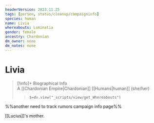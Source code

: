 ```yaml
---
headerVersion: 2023.11.25
tags: [person, status/cleanup/campaigninfo]
species: human
name: Livia
whereabouts: Luminatia
gender: female
ancestry: Chardonian
dm_owner: none
dm_notes: none
---
```

# Livia
>[!info]+ Biographical Info  
> A [[Chardonian Empire|Chardonian]] [[Humans|human]] (she/her)  
>> `$=dv.view("_scripts/view/get_Whereabouts")`

%%another need to track rumors campaign info page%%

[[Lucius]]'s mother.
